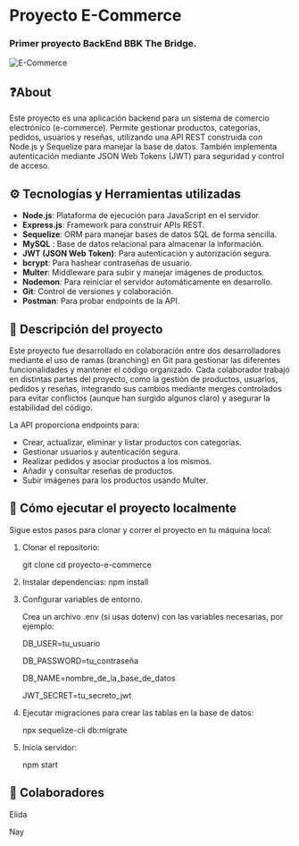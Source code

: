 # Proyecto E-Commerce
### Primer proyecto BackEnd BBK The Bridge.
![E-Commerce](https://i.pinimg.com/736x/b9/2e/bc/b92ebc78de16082ff371d4fa3ed27da6.jpg)

## ❓About

Este proyecto es una aplicación backend para un sistema de comercio electrónico (e-commerce). Permite gestionar productos, categorías, pedidos, usuarios y reseñas, utilizando una API REST construida con Node.js y Sequelize para manejar la base de datos. También implementa autenticación mediante JSON Web Tokens (JWT) para seguridad y control de acceso.

## ⚙️ Tecnologías y Herramientas utilizadas

- **Node.js**: Plataforma de ejecución para JavaScript en el servidor.
- **Express.js**: Framework para construir APIs REST.
- **Sequelize**: ORM para manejar bases de datos SQL de forma sencilla.
- **MySQL** : Base de datos relacional para almacenar la información.
- **JWT (JSON Web Token)**: Para autenticación y autorización segura.
- **bcrypt**: Para hashear contraseñas de usuario.
- **Multer**: Middleware para subir y manejar imágenes de productos.
- **Nodemon**: Para reiniciar el servidor automáticamente en desarrollo.
- **Git**: Control de versiones y colaboración.
- **Postman**: Para probar endpoints de la API.

## 👀 Descripción del proyecto

Este proyecto fue desarrollado en colaboración entre dos desarrolladores mediante el uso de ramas (branching) en Git para gestionar las diferentes funcionalidades y mantener el código organizado. Cada colaborador trabajó en distintas partes del proyecto, como la gestión de productos, usuarios, pedidos y reseñas, integrando sus cambios mediante merges controlados para evitar conflictos (aunque han surgido algunos claro) y asegurar la estabilidad del código.

La API proporciona endpoints para:

- Crear, actualizar, eliminar y listar productos con categorías.
- Gestionar usuarios y autenticación segura.
- Realizar pedidos y asociar productos a los mismos.
- Añadir y consultar reseñas de productos.
- Subir imágenes para los productos usando Multer.

## 🚀 Cómo ejecutar el proyecto localmente

Sigue estos pasos para clonar y correr el proyecto en tu máquina local:

1. Clonar el repositorio:
   
   git clone 
   cd proyecto-e-commerce
   
2. Instalar dependencias:
    npm install

3. Configurar variables de entorno.

    Crea un archivo .env (si usas dotenv) con las variables necesarias, por ejemplo:

    DB_USER=tu_usuario
  
    DB_PASSWORD=tu_contraseña
  
    DB_NAME=nombre_de_la_base_de_datos
  
    JWT_SECRET=tu_secreto_jwt

  4. Ejecutar migraciones para crear las tablas en la base de datos:

     npx sequelize-cli db:migrate

  5. Inicia servidor:

     npm start

## 👥 Colaboradores
Elida

Nay
